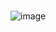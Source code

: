 # 
![image](https://user-images.githubusercontent.com/101668344/206927927-871270d6-9f4d-480d-b098-a719ef939fb9.png)
